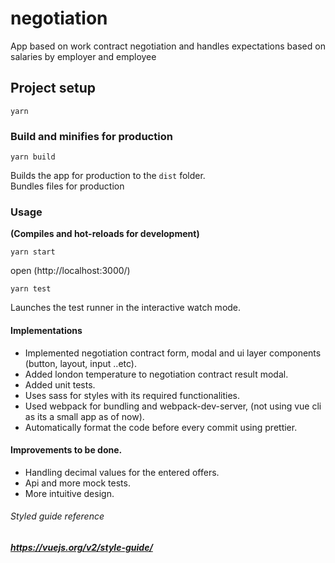 # negotiation
App based on work contract negotiation and handles expectations based on salaries by employer and employee 

## Project setup
```
yarn 
```

### Build and minifies for production
```
yarn build
```

Builds the app for production to the `dist` folder.<br />
Bundles files for production 


### Usage
**(Compiles and hot-reloads for development)**

```
yarn start 
```
open (http://localhost:3000/)

```
yarn test
```
Launches the test runner in the interactive watch mode.<br />

#### Implementations
-  Implemented negotiation contract form, modal and ui layer components (button, layout, input ..etc).
-  Added london temperature to negotiation contract result modal.
-  Added unit tests.
-  Uses sass for styles with its required functionalities. 
-  Used webpack for bundling and webpack-dev-server, (not using vue cli as its a small app as of now).
-  Automatically format the code before every commit using prettier.


#### Improvements to be done.
- Handling decimal values for the entered offers.
- Api and more mock tests.
- More intuitive design.

###### Styled guide reference
##### https://vuejs.org/v2/style-guide/
